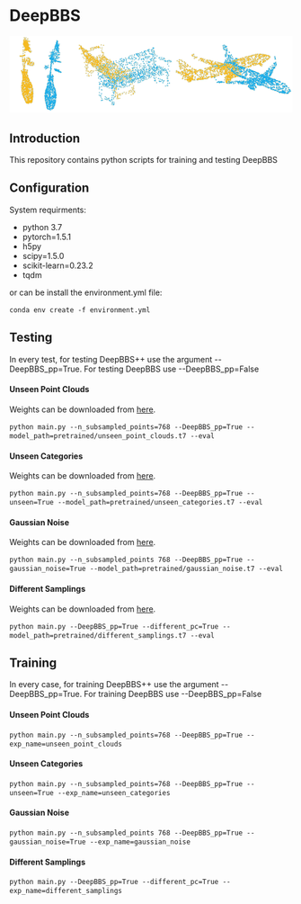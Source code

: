 # DeepBBS
![](misc/small_animation.gif)
## Introduction
This repository contains python scripts for training and testing DeepBBS

## Configuration
System requirments:
- python 3.7
- pytorch=1.5.1
- h5py
- scipy=1.5.0
- scikit-learn=0.23.2
- tqdm

or can be install the environment.yml file:
```shell
conda env create -f environment.yml
```
## Testing
In every test, for testing DeepBBS++ use the argument --DeepBBS_pp=True. For testing DeepBBS use --DeepBBS_pp=False
#### Unseen Point Clouds
Weights can be downloaded from [here](https://drive.google.com/file/d/1-jQX1sJAejKQi_pVU2S3hp4nlv-1VKwX/view?usp=sharing).
```shell
python main.py --n_subsampled_points=768 --DeepBBS_pp=True --model_path=pretrained/unseen_point_clouds.t7 --eval
```
#### Unseen Categories
Weights can be downloaded from [here](https://drive.google.com/file/d/1igE2iVALsmvR1WP0GkJqltF-uEmvVmLI/view?usp=sharing).
```shell
python main.py --n_subsampled_points=768 --DeepBBS_pp=True --unseen=True --model_path=pretrained/unseen_categories.t7 --eval
```
#### Gaussian Noise
Weights can be downloaded from [here](https://drive.google.com/file/d/157wCHrl8ENELOY714RI1jLrzgRpRLu5P/view?usp=sharing).
```shell
python main.py --n_subsampled_points 768 --DeepBBS_pp=True --gaussian_noise=True --model_path=pretrained/gaussian_noise.t7 --eval
```
#### Different Samplings
Weights can be downloaded from [here](https://drive.google.com/file/d/1Wgk4Al_W3k-QFeJPMJNXWj-tJvpty8Q7/view?usp=sharing).
```shell
python main.py --DeepBBS_pp=True --different_pc=True --model_path=pretrained/different_samplings.t7 --eval
```

## Training
In every case, for training DeepBBS++ use the argument --DeepBBS_pp=True. For training DeepBBS use --DeepBBS_pp=False
#### Unseen Point Clouds
```shell
python main.py --n_subsampled_points=768 --DeepBBS_pp=True --exp_name=unseen_point_clouds
```
#### Unseen Categories
```shell
python main.py --n_subsampled_points=768 --DeepBBS_pp=True --unseen=True --exp_name=unseen_categories
```
#### Gaussian Noise
```shell
python main.py --n_subsampled_points 768 --DeepBBS_pp=True --gaussian_noise=True --exp_name=gaussian_noise
```
#### Different Samplings
```shell
python main.py --DeepBBS_pp=True --different_pc=True --exp_name=different_samplings
```

